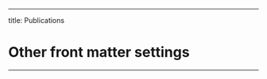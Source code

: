 
---
title: Publications
# Other front matter settings
---

<style>
/* Publications-only styles */
.media.stream-item.view-compact {
  padding: 1rem;
  margin-bottom: 1.2rem;
  background-color: var(--color-white);
  border-left: 4px solid var(--color-blue);
  border-radius: var(--border-radius);
  box-shadow: 0px 2px 6px rgba(0, 0, 0, 0.05);
  transition: border-color 0.3s ease;
}

.media.stream-item.view-compact:hover {
  border-left: 4px solid var(--color-anthracite);
}

.media.stream-item.view-compact .pub-row-heading {
  font-size: 1.2rem;
  font-weight: bold;
  color: var(--color-anthracite);
}

.media.stream-item.view-compact .li-cite-author {
  font-size: 1rem;
  color: var(--color-grey);
}

.media.stream-item.view-compact .li-cite-author a {
  color: var(--color-blue);
  border-bottom: solid 1px transparent;
  transition: border-color 0.2s ease, color 0.2s ease;
}

.media.stream-item.view-compact .li-cite-author a:hover {
  border-bottom: solid 1px var(--color-blue);
  color: var(--color-blue);
}
</style>



